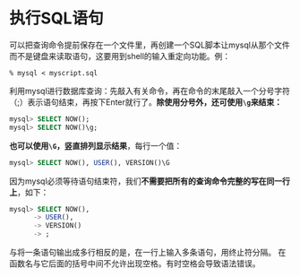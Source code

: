 # 执行SQL语句

可以把查询命令提前保存在一个文件里，再创建一个SQL脚本让mysql从那个文件而不是键盘来读取语句，这要用到shell的输入重定向功能。例：

```shell
% mysql < myscript.sql
```

利用mysql进行数据库查询：先敲入有关命令，再在命令的末尾敲入一个分号字符（;）表示语句结束，再按下Enter就行了。**除使用分号外，还可使用`\g`来结束：**

```sql
mysql> SELECT NOW();
mysql> SELECT NOW()\g;
```

**也可以使用`\G`，竖直排列显示结果**，每行一个值：

```sql
mysql> SELECT NOW(), USER(), VERSION()\G
```

因为mysql必须等待语句结束符，我们**不需要把所有的查询命令完整的写在同一行上**，如下：

```sql
mysql> SELECT NOW(),
      -> USER(),
      -> VERSION()
      -> ;
```

与将一条语句输出成多行相反的是，在一行上输入多条语句，用终止符分隔。
在函数名与它后面的括号中间不允许出现空格。有时空格会导致语法错误。

